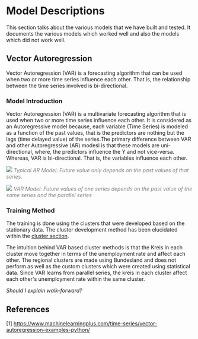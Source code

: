 # Model Descriptions

This section talks about the various models that we have built and tested. It documents the various models which worked well and also the models which did not work well. 


## Vector Autoregression

Vector Autoregression (VAR) is a forecasting algorithm that can be used when two or more time series influence each other. That is, the relationship between the time series involved is bi-directional. 

### Model Introduction

Vector Autoregression (VAR) is a multivariate forecasting algorithm that is used when two or more time series influence each other. It is considered as an Autoregressive model because, each variable (Time Series) is modeled as a function of the past values, that is the predictors are nothing but the lags (time delayed value) of the series.The primary difference between VAR and other Autoregressive (AR) modesl is that these models are uni-directional, where, the predictors influence the Y and not vice-versa. Whereas, VAR is bi-directional. That is, the variables influence each other.

![](https://i.imgur.com/eL8M1io.png)
<span style="color:grey;">*Typical AR Model: Future value only depends on the past values of that series.*</span>

![](https://i.imgur.com/PBSbjM1.png)
<span style="color:grey;">*VAR Model: Future values of one series depends on the past value of the same series and the parallel series*</span>

### Training Method

The training is done using the clusters that were developed based on the stationary data. The cluster development method has been elucidated within the [cluster section]().

The intuition behind VAR based cluster methods is that the Kreis in each cluster move together in terms of the unemployment rate and affect each other. The regional clusters are made using Bundesland and does not perform as well as the custom clusters which were created using statistical data. Since VAR learns from parallel series, the kreis in each cluster affect each other's unemployment rate within the same cluster. 

*Should I explain walk-forward?*


## References

[1] https://www.machinelearningplus.com/time-series/vector-autoregression-examples-python/